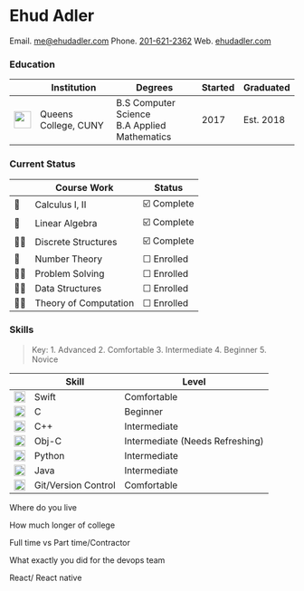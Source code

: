 # Ehud Adler
Email. [me@ehudadler.com](me@ehudadler.com)
Phone. [201-621-2362](201-621-2362)
Web. [ehudadler.com](www.ehudadler.com)

### Education

|   |Institution |Degrees|Started|Graduated|
|---|---|---|---|---|
|<img src="https://specials-images.forbesimg.com/imageserve/55ae8644e4b05c2c343212e5/300x300.jpg?fit=scale&background=000000" width="30" height="30"> | Queens College, CUNY | B.S Computer Science<br> B.A Applied Mathematics|2017| Est. 2018|


### Current Status
|   | Course Work | Status |
|---|---|---|
|🔢| Calculus I, II | ☑️ Complete |
|🔢| Linear Algebra | ☑️ Complete |
|👨‍💻| Discrete Structures | ☑️ Complete |
|🔢| Number Theory | ☐ Enrolled |
|👨‍💻| Problem Solving | ☐ Enrolled |
|👨‍💻| Data Structures | ☐ Enrolled |
|👨‍💻| Theory  of  Computation | ☐ Enrolled |

### Skills

> Key: 1. Advanced 2. Comfortable 3. Intermediate 4. Beginner 5. Novice

|   | Skill | Level |
|---|---|---|
|<img src="https://www.shareicon.net/download/2016/07/08/117368_apple_512x512.png" width="20" height="20">| Swift | Comfortable |
|<img src="https://png.icons8.com/color/1600/c-programming" width="20" height="20">| C | Beginner |
|<img src="http://cdn.marketplaceimages.windowsphone.com/v8/images/670f811e-81e5-4f39-8422-b0cf1b3e5587?imageType=ws_icon_large" width="20" height="20">| C++ | Intermediate |
|<img src="http://is4.mzstatic.com/image/thumb/Purple6/v4/7a/db/f9/7adbf954-ea5f-71dc-f276-64e8c451e35b/source/1024x1024sr.jpg" width="20" height="20">| Obj-C | Intermediate (Needs Refreshing) |
|<img src="http://icons.iconarchive.com/icons/cornmanthe3rd/plex/512/Other-python-icon.png" width="20" height="20">| Python | Intermediate |
|<img src="https://image.flaticon.com/icons/svg/226/226777.svg" width="20" height="20">| Java | Intermediate |
|<img src="http://git-scm.com/images/logos/downloads/Git-Icon-1788C.png" width="20" height="20">| Git/Version Control | Comfortable |



Where do you live

How much longer of college

Full time vs Part time/Contractor

What exactly you did for the devops team

React/ React native



